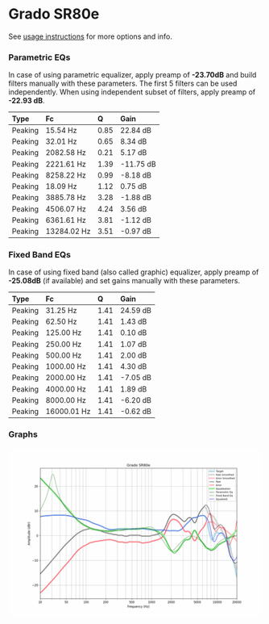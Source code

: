 # Grado SR80e
See [usage instructions](https://github.com/jaakkopasanen/AutoEq#usage) for more options and info.

### Parametric EQs
In case of using parametric equalizer, apply preamp of **-23.70dB** and build filters manually
with these parameters. The first 5 filters can be used independently.
When using independent subset of filters, apply preamp of **-22.93 dB**.

| Type    | Fc          |    Q | Gain      |
|:--------|:------------|:-----|:----------|
| Peaking | 15.54 Hz    | 0.85 | 22.84 dB  |
| Peaking | 32.01 Hz    | 0.65 | 8.34 dB   |
| Peaking | 2082.58 Hz  | 0.21 | 5.17 dB   |
| Peaking | 2221.61 Hz  | 1.39 | -11.75 dB |
| Peaking | 8258.22 Hz  | 0.99 | -8.18 dB  |
| Peaking | 18.09 Hz    | 1.12 | 0.75 dB   |
| Peaking | 3885.78 Hz  | 3.28 | -1.88 dB  |
| Peaking | 4506.07 Hz  | 4.24 | 3.56 dB   |
| Peaking | 6361.61 Hz  | 3.81 | -1.12 dB  |
| Peaking | 13284.02 Hz | 3.51 | -0.97 dB  |

### Fixed Band EQs
In case of using fixed band (also called graphic) equalizer, apply preamp of **-25.08dB**
(if available) and set gains manually with these parameters.

| Type    | Fc          |    Q | Gain     |
|:--------|:------------|:-----|:---------|
| Peaking | 31.25 Hz    | 1.41 | 24.59 dB |
| Peaking | 62.50 Hz    | 1.41 | 1.43 dB  |
| Peaking | 125.00 Hz   | 1.41 | 0.10 dB  |
| Peaking | 250.00 Hz   | 1.41 | 1.07 dB  |
| Peaking | 500.00 Hz   | 1.41 | 2.00 dB  |
| Peaking | 1000.00 Hz  | 1.41 | 4.30 dB  |
| Peaking | 2000.00 Hz  | 1.41 | -7.05 dB |
| Peaking | 4000.00 Hz  | 1.41 | 1.89 dB  |
| Peaking | 8000.00 Hz  | 1.41 | -6.20 dB |
| Peaking | 16000.01 Hz | 1.41 | -0.62 dB |

### Graphs
![](./Grado%20SR80e.png)